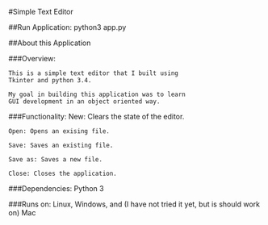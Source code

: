 #Simple Text Editor

##Run Application:
	python3 app.py

##About this Application

###Overview:

	This is a simple text editor that I built using
    Tkinter and python 3.4.
    
    My goal in building this application was to learn
    GUI development in an object oriented way.

###Functionality:
	New: Clears the state of the editor.

    Open: Opens an exising file.

    Save: Saves an existing file.

    Save as: Saves a new file.

    Close: Closes the application.

###Dependencies:
	Python 3

###Runs on:
	Linux, Windows, and (I have not tried it yet, but is should work on) Mac